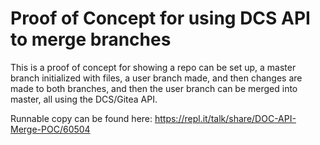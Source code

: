 # Proof of Concept for using DCS API to merge branches

This is a proof of concept for showing a repo can be set up, a master branch initialized with files, a user branch made, and then changes are made to both branches, and then the user branch can be merged into master, all using the DCS/Gitea API.

Runnable copy can be found here: https://repl.it/talk/share/DOC-API-Merge-POC/60504
